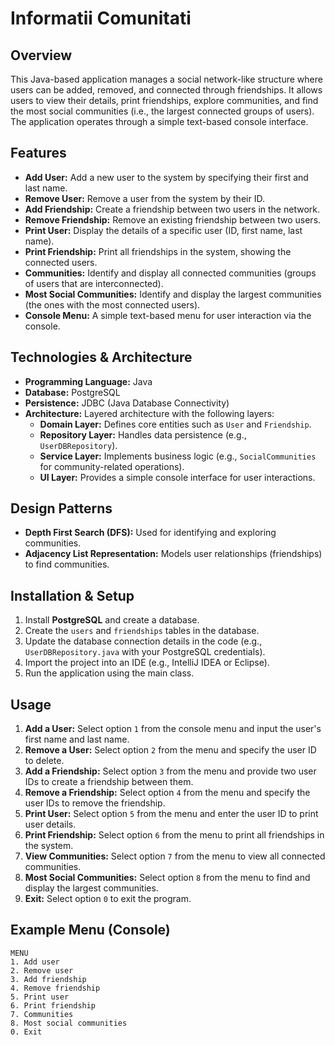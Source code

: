 # Informatii Comunitati

## Overview
This Java-based application manages a social network-like structure where users can be added, removed, and connected through friendships. It allows users to view their details, print friendships, explore communities, and find the most social communities (i.e., the largest connected groups of users). The application operates through a simple text-based console interface.

## Features
- **Add User:** Add a new user to the system by specifying their first and last name.
- **Remove User:** Remove a user from the system by their ID.
- **Add Friendship:** Create a friendship between two users in the network.
- **Remove Friendship:** Remove an existing friendship between two users.
- **Print User:** Display the details of a specific user (ID, first name, last name).
- **Print Friendship:** Print all friendships in the system, showing the connected users.
- **Communities:** Identify and display all connected communities (groups of users that are interconnected).
- **Most Social Communities:** Identify and display the largest communities (the ones with the most connected users).
- **Console Menu:** A simple text-based menu for user interaction via the console.

## Technologies & Architecture
- **Programming Language:** Java
- **Database:** PostgreSQL
- **Persistence:** JDBC (Java Database Connectivity)
- **Architecture:** Layered architecture with the following layers:
  - **Domain Layer:** Defines core entities such as `User` and `Friendship`.
  - **Repository Layer:** Handles data persistence (e.g., `UserDBRepository`).
  - **Service Layer:** Implements business logic (e.g., `SocialCommunities` for community-related operations).
  - **UI Layer:** Provides a simple console interface for user interactions.

## Design Patterns
- **Depth First Search (DFS):** Used for identifying and exploring communities.
- **Adjacency List Representation:** Models user relationships (friendships) to find communities.

## Installation & Setup
1. Install **PostgreSQL** and create a database.
2. Create the `users` and `friendships` tables in the database.
3. Update the database connection details in the code (e.g., `UserDBRepository.java` with your PostgreSQL credentials).
4. Import the project into an IDE (e.g., IntelliJ IDEA or Eclipse).
5. Run the application using the main class.

## Usage
1. **Add a User:** Select option `1` from the console menu and input the user's first name and last name.
2. **Remove a User:** Select option `2` from the menu and specify the user ID to delete.
3. **Add a Friendship:** Select option `3` from the menu and provide two user IDs to create a friendship between them.
4. **Remove a Friendship:** Select option `4` from the menu and specify the user IDs to remove the friendship.
5. **Print User:** Select option `5` from the menu and enter the user ID to print user details.
6. **Print Friendship:** Select option `6` from the menu to print all friendships in the system.
7. **View Communities:** Select option `7` from the menu to view all connected communities.
8. **Most Social Communities:** Select option `8` from the menu to find and display the largest communities.
9. **Exit:** Select option `0` to exit the program.

## Example Menu (Console)
```plaintext
MENU
1. Add user
2. Remove user
3. Add friendship
4. Remove friendship
5. Print user
6. Print friendship
7. Communities
8. Most social communities
0. Exit
